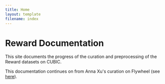```yaml
---
title: Home
layout: template
filename: index
--- 
```


# Reward Documentation

This site documents the progress of the curation and preprocessing of the Reward datasets on CUBIC.

This documentation continues on from Anna Xu's curation on Flywheel (see [here](anna)).
